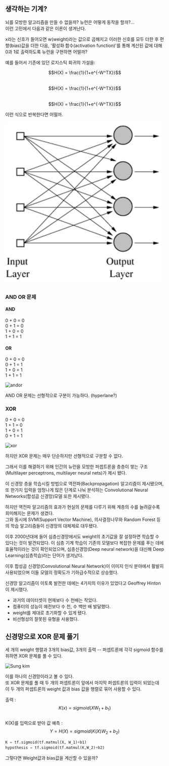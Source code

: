 ## 생각하는 기계?

뇌를 모방한 알고리즘을 만들 수 없을까? 뉴런은 어떻게 동작을 할까?...  
이런 고민에서 다음과 같은 이론이 생겨난다.  

x라는 신호가 들어오면 w(weight)라는 값으로 곱해지고 이러한 신호를 모두 더한 후 편향(bias)값을 더한 다음, '활성화 함수(activation function)'를 통해 계산된 값에 대해 0과 1로 출력하도록 뉴런을 구현하면 어떨까?

예를 들어서 기존에 있던 로지스틱 회귀의 가설을:

$$H(X) = \frac{1}{1+e^{-W^TX}}$$  
$$H(X) = \frac{1}{1+e^{-W^TX}}$$  
$$H(X) = \frac{1}{1+e^{-W^TX}}$$  

이런 식으로 반복한다면 어떨까.

![네트워크](./network.png)

### AND OR 문제

#### AND

0 + 0 = 0  
0 + 1 = 0  
1 + 0 = 0  
1 + 1 = 1

#### OR

0 + 0 = 0  
0 + 1 = 1  
1 + 0 = 1  
1 + 1 = 1

![andor](.andor.png)

AND OR 문제는 선형적으로 구분이 가능하다. (hyperlane?)  

### XOR

0 + 0 = 0  
1 + 1 = 0  
1 + 0 = 1  
0 + 1 = 1

![xor](.xor.png)

하지만 XOR 문제는 매우 단순하지만 선형적으로 구분할 수 없다.  

그래서 이를 해결하기 위해 인간의 뉴런을 모방한 퍼셉트론을 층층이 쌓는 구조(Multilayer perceptrons, multilayer neural nets)가 제시 됐다.

이 신경망 층을 학습시킬 방법으로 역전파(Backpropagation) 알고리즘이 제시됐으며, 또 한가지 입력을 엄청나게 많은 단계로 나눠 분석하는 Convolutional Neural Networks(합성곱 신경망)모델 또한 제시됐다.  

하지만 역전파 알고리즘의 효과가 현실의 문제를 다루기 위해 계층의 수를 늘려갈수록 희미해지는 문제가 생겼다.  
그와 동시에 SVM(Support Vector Machine), 의사결정나무와 Random Forest 등의 학습 알고리즘들이 신경망의 대체제로 대두됐다.  

이후 2000년대에 들어 심층신경망에서도 weight의 초기값을 잘 설정하면 학습할 수 있다는 것이 발견되었다. 이 심층 기계 학습이 기존의 모델보다 복잡한 문제를 푸는 데에 효율적이라는 것이 확인되었으며, 심층신경망(Deep neural network)을 대신해 Deep Learning(심층학습)라는  단어가 생겨났다.

이후 합성곱 신경망(Convolutional Neural Network)이 이미지 인식 분야에서 활발히 사용되었으며 이들 모델의 정확도가 기하급수적으로 상승했다.

신경망 알고리즘이 이토록 발전한 데에는 4가지의 이유가 있었다고 Geoffrey Hinton이 제시했다.  

- 과거의 데이터셋이 현재보다 수 천배는 작았다.  
- 컴퓨터의 성능이 예전보다 수 천, 수 백만 배 발달했다.  
- weight를 제대로 초기화할 수 있게 됐다.  
- 비선형성의 잘못된 유형을 사용했다.

## 신경망으로 XOR 문제 풀기

세 개의 weight 행렬과 3개의 bias값, 3개의 출력 -- 퍼셉트론에 각각 sigmoid 함수를 취하면 XOR 문제를 풀 수 있다.  

![Sung kim](.forward.png)

이를 하나의 신경망이라고 볼 수 있다.  
또 XOR 문제를 풀 때 두 개의 퍼셉트론이 앞에서 마지막 퍼셉트론의 입력이 되었는데 이 두 개의 퍼셉트론의 weight 값과 bias 값을 행렬로 묶어 사용할 수 있다.

출력 : $$K(x) = sigmoid(XW_1+b_1)$$  
K(X)를 입력으로 받아 값 예측 : $$Y=H(X) = sigmoid(K(X)W_2+b_2)$$

```python
K = tf.sigmoid(tf.matmul(X, W_1)+b1)
hypothesis = tf.sigmoid(tf.matmul(K,W_2)+b2)
```

그렇다면 Weight값과 bias값을 계산할 수 있을까?
